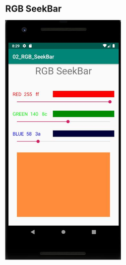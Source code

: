 # RGB SeekBar

![Иллюстрация к проекту](https://raw.githubusercontent.com/tommios/AndroidProject/master/02_RGB_SeekBar/RGB_SeekBar.JPG)
